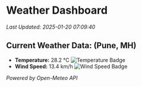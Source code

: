 
# Weather Dashboard

_Last Updated: 2025-01-20 07:09:40_

## Current Weather Data: (Pune, MH)
- **Temperature:** 28.2 °C ![Temperature Badge](https://img.shields.io/badge/Temperature-Medium%20Temp-green)
- **Wind Speed:** 13.4 km/h ![Wind Speed Badge](https://img.shields.io/badge/Wind%20Speed-Low%20Wind-blue)

*Powered by Open-Meteo API*
